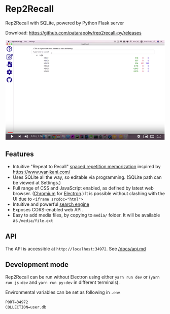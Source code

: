 # Rep2Recall

Rep2Recall with SQLite, powered by Python Flask server

Download: <https://github.com/patarapolw/rep2recall-py/releases>

[![](/screenshots/0.png)](https://youtu.be/VDRyn7FUy8k)

## Features

- Intuitive "Repeat to Recall" [spaced repetition memorization](https://en.wikipedia.org/wiki/Spaced_repetition) inspired by <https://www.wanikani.com/>
- Uses SQLite all the way, so editable via programming. (SQLite path can be viewed at Settings.)
- Full range of CSS and JavaScript enabled, as defined by latest web browser. ([Chromium](https://www.chromium.org/Home) for [Electron](https://electronjs.org/docs/tutorial/about).) It is possible without clashing with the UI due to `<iframe srcdoc="html">`
- Intuitive and powerful [search engine](/docs/search.md)
- Exposes CORS-enabled web API.
- Easy to add media files, by copying to `media/` folder. It will be available as `/media/file.ext`

## API

The API is accessible at `http://localhost:34972`. See [/docs/api.md](/docs/api.md)

## Development mode

Rep2Recall can be run without Electron using either `yarn run dev` or (`yarn run js:dev` and `yarn run py:dev` in different terminals).

Environmental variables can be set as following in `.env`

```
PORT=34972
COLLECTION=user.db
```
